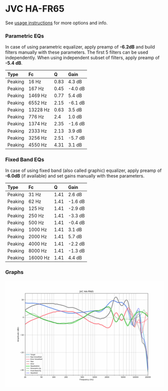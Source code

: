 # JVC HA-FR65
See [usage instructions](https://github.com/jaakkopasanen/AutoEq#usage) for more options and info.

### Parametric EQs
In case of using parametric equalizer, apply preamp of **-6.2dB** and build filters manually
with these parameters. The first 5 filters can be used independently.
When using independent subset of filters, apply preamp of **-5.4 dB**.

| Type    | Fc       |    Q | Gain    |
|:--------|:---------|:-----|:--------|
| Peaking | 16 Hz    | 0.83 | 4.3 dB  |
| Peaking | 167 Hz   | 0.45 | -4.0 dB |
| Peaking | 1469 Hz  | 0.77 | 5.4 dB  |
| Peaking | 6552 Hz  | 2.15 | -6.1 dB |
| Peaking | 13228 Hz | 0.63 | 3.5 dB  |
| Peaking | 776 Hz   | 2.4  | 1.0 dB  |
| Peaking | 1374 Hz  | 2.35 | -1.6 dB |
| Peaking | 2333 Hz  | 2.13 | 3.9 dB  |
| Peaking | 3256 Hz  | 2.51 | -5.7 dB |
| Peaking | 4550 Hz  | 4.31 | 3.1 dB  |

### Fixed Band EQs
In case of using fixed band (also called graphic) equalizer, apply preamp of **-6.0dB**
(if available) and set gains manually with these parameters.

| Type    | Fc       |    Q | Gain    |
|:--------|:---------|:-----|:--------|
| Peaking | 31 Hz    | 1.41 | 2.6 dB  |
| Peaking | 62 Hz    | 1.41 | -1.6 dB |
| Peaking | 125 Hz   | 1.41 | -2.9 dB |
| Peaking | 250 Hz   | 1.41 | -3.3 dB |
| Peaking | 500 Hz   | 1.41 | -0.4 dB |
| Peaking | 1000 Hz  | 1.41 | 3.1 dB  |
| Peaking | 2000 Hz  | 1.41 | 5.7 dB  |
| Peaking | 4000 Hz  | 1.41 | -2.2 dB |
| Peaking | 8000 Hz  | 1.41 | -1.3 dB |
| Peaking | 16000 Hz | 1.41 | 4.4 dB  |

### Graphs
![](./JVC%20HA-FR65.png)
